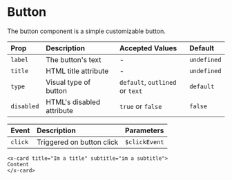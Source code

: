 # Button

The button component is a simple customizable button.

| Prop       | Description               | Accepted Values                 | Default     |
| :--------- | :------------------------ | :------------------------------ | :---------- |
| `label`    | The button's text         | -                               | `undefined` |
| `title`    | HTML title attribute      | -                               | `undefined` |
| `type`     | Visual type of button     | `default`, `outlined` or `text` | `default`   |
| `disabled` | HTML's disabled attribute | `true` or `false`               | `false`     |

| Event   | Description               | Parameters    |
| :------ | :------------------------ | :------------ |
| `click` | Triggered on button click | `$clickEvent` |

```vue
<x-card title="Im a title" subtitle="im a subtitle">
Content
</x-card>
```

<CardExample />

<script setup>
import CardExample from './CardExample.vue'
</script>

